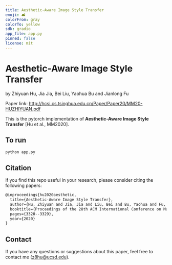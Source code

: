 ```yaml
---
title: Aesthetic-Aware Image Style Transfer
emoji: 🛋
colorFrom: gray
colorTo: yellow
sdk: gradio
app_file: app.py
pinned: false
license: mit
---
```

# Aesthetic-Aware Image Style Transfer

by Zhiyuan Hu, Jia Jia, Bei Liu, Yaohua Bu and Jianlong Fu

Paper link: http://hcsi.cs.tsinghua.edu.cn/Paper/Paper20/MM20-HUZHIYUAN.pdf

This is the pytorch implementation of **Aesthetic-Aware Image Style Transfer** [Hu et al., MM2020].

## To run
```latex
python app.py
```
## Citation

If you find this repo useful in your research, please consider citing the following papers:

```latex
@inproceedings{hu2020aesthetic,
  title={Aesthetic-Aware Image Style Transfer},
  author={Hu, Zhiyuan and Jia, Jia and Liu, Bei and Bu, Yaohua and Fu, Jianlong},
  booktitle={Proceedings of the 28th ACM International Conference on Multimedia},
  pages={3320--3329},
  year={2020}
}
```

## Contact

If you have any questions or suggestions about this paper, feel free to contact me (z8hu@ucsd.edu).
